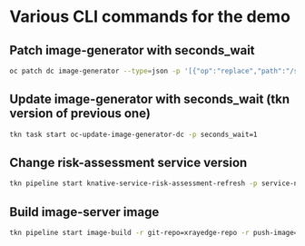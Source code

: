 # Various CLI commands for the demo

## Patch image-generator with seconds_wait

```bash
oc patch dc image-generator --type=json -p '[{"op":"replace","path":"/spec/template/spec/containers/0/env/0/value","value":"0.2"}]'
```

## Update image-generator with seconds_wait (tkn version of previous one)

```bash
tkn task start oc-update-image-generator-dc -p seconds_wait=1
```

## Change risk-assessment service version

```bash
tkn pipeline start knative-service-risk-assessment-refresh -p service-name=risk-assessment -p model-version=v2
```

## Build image-server image

```bash
tkn pipeline start image-build -r git-repo=xrayedge-repo -r push-image=image-server-image -p context=./demos/xrayedge/containers/image-server
```
